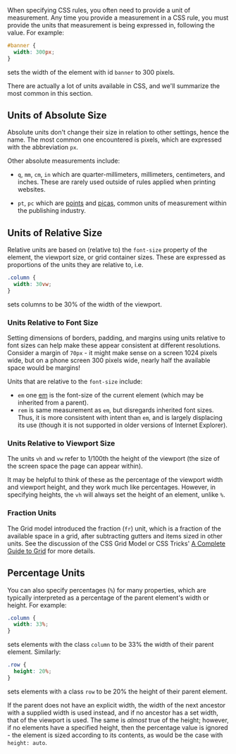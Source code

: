 When specifying CSS rules, you often need to provide a unit of measurement.  Any time you provide a measurement in a CSS rule, you must provide the units that measurement is being expressed in, following the value.  For example:

```css
#banner {
  width: 300px;
}
```

sets the width of the element with id `banner` to 300 pixels.

There are actually a lot of units available in CSS, and we'll summarize the most common in this section.

## Units of Absolute Size 

Absolute units don't change their size in relation to other settings, hence the name.  The most common one encountered is pixels, which are expressed with the abbreviation `px`.

Other absolute measurements include:

* `q`, `mm`, `cm`, `in` which are quarter-millimeters, millimeters, centimeters, and inches.  These are rarely used outside of rules applied when printing websites.

* `pt`, `pc` which are [points](https://en.wikipedia.org/wiki/Point_(typography)) and [picas](https://en.wikipedia.org/wiki/Pica_(typography)), common units of measurement within the publishing industry.

## Units of Relative Size

Relative units are based on (relative to) the `font-size` property of the element, the viewport size, or grid container sizes. These are expressed as proportions of the units they are relative to, i.e. 

```css
.column {
  width: 30vw;
}
```

sets columns to be 30% of the width of the viewport.

### Units Relative to Font Size 

Setting dimensions of borders, padding, and margins using units relative to font sizes can help make these appear consistent at different resolutions.  Consider a margin of `70px` - it might make sense on a screen 1024 pixels wide, but on a phone screen 300 pixels wide, nearly half the available space would be margins!  

Units that are relative to the `font-size` include:

* `em` one [em](https://en.wikipedia.org/wiki/Em_(typography)) is the font-size of the current element (which may be inherited from a parent).  
* `rem` is same measurement as `em`, but disregards inherited font sizes.  Thus, it is more consistent with intent than `em`, and is largely displacing its use (though it is not supported in older versions of Internet Explorer).

### Units Relative to Viewport Size 

The units `vh` and `vw` refer to 1/100th the height of the viewport (the size of the screen space the page can appear within).  

It may be helpful to think of these as the percentage of the viewport width and viewport height, and they work much like percentages. However, in specifying heights, the `vh` will always set the height of an element, unlike `%`. 

### Fraction Units

The Grid model introduced the fraction (`fr`) unit, which is a fraction of the available space in a grid, after subtracting gutters and items sized in other units.  See the discussion of the CSS Grid Model or CSS Tricks' [A Complete Guide to Grid](https://css-tricks.com/snippets/css/complete-guide-grid/) for more details.

## Percentage Units

You can also specify percentages (`%`) for many properties, which are typically interpreted as a percentage of the parent element's width or height.  For example:

```css 
.column {
  width: 33%;
}
```

sets elements with the class `column` to be 33% the width of their parent element.  Similarly:

```css 
.row {
  height: 20%;
}
```

sets elements with a class `row` to be 20% the height of their parent element.

If the parent does not have an explicit width, the width of the next ancestor with a supplied width is used instead, and if no ancestor has a set width, that of the viewport is used.  The same is _almost_ true of the height; however, if no elements have a specified height, then the percentage value is ignored - the element is sized according to its contents, as would be the case with `height: auto`.  

